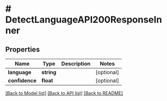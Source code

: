 # # DetectLanguageAPI200ResponseInner

## Properties

Name | Type | Description | Notes
------------ | ------------- | ------------- | -------------
**language** | **string** |  | [optional]
**confidence** | **float** |  | [optional]

[[Back to Model list]](../../README.md#models) [[Back to API list]](../../README.md#endpoints) [[Back to README]](../../README.md)
